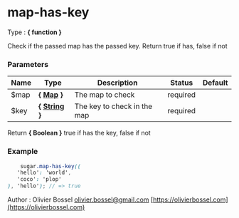 # map-has-key

<!-- @namespace: sugar.scss.map.map-has-key -->

Type : **{ function }**


Check if the passed map has the passed key. Return true if has, false if not



### Parameters
Name  |  Type  |  Description  |  Status  |  Default
------------  |  ------------  |  ------------  |  ------------  |  ------------
$map  |  **{ [Map](http://www.sass-lang.com/documentation/file.SASS_REFERENCE.html#maps) }**  |  The map to check  |  required  |
$key  |  **{ [String](http://www.sass-lang.com/documentation/file.SASS_REFERENCE.html#sass-script-strings) }**  |  The key to check in the map  |  required  |

Return **{ Boolean }** true if has the key, false if not

### Example
```scss
	sugar.map-has-key((
   'hello': 'world',
   'coco': 'plop'
), 'hello'); // => true
```
Author : Olivier Bossel [olivier.bossel@gmail.com](mailto:olivier.bossel@gmail.com) [https://olivierbossel.com](https://olivierbossel.com)